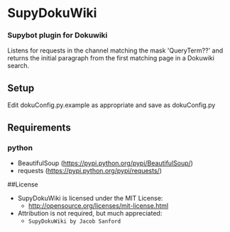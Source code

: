 # SupyDokuWiki
### Supybot plugin for Dokuwiki

Listens for requests in the channel matching the mask 'QueryTerm??' and returns the initial paragraph from the first matching page in a Dokuwiki search.

## Setup
Edit dokuConfig.py.example as appropriate and save as dokuConfig.py

## Requirements
### python
- BeautifulSoup (https://pypi.python.org/pypi/BeautifulSoup/)
- requests (https://pypi.python.org/pypi/requests/)

##License
- SupyDokuWiki is licensed under the MIT License:
  - http://opensource.org/licenses/mit-license.html
- Attribution is not required, but much appreciated:
  - `SupyDokuWiki by Jacob Sanford`
